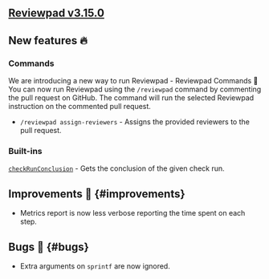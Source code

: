 ## [Reviewpad v3.15.0](/changelog/reviewpad-v3150)

## New features :fire:

### Commands

We are introducing a new way to run Reviewpad - Reviewpad Commands 🎉 You can now run Reviewpad using the `/reviewpad` command by commenting the pull request on GitHub. The command will run the selected Reviewpad instruction on the commented pull request.

- `/reviewpad assign-reviewers` - Assigns the provided reviewers to the pull request.

### Built-ins

[`checkRunConclusion`](/guides/built-ins#checkrunconclusion) - Gets the conclusion of the given check run.

## Improvements :rocket: {#improvements}

- Metrics report is now less verbose reporting the time spent on each step.

## Bugs :bug: {#bugs}

- Extra arguments on `sprintf` are now ignored.
